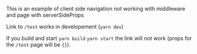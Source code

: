 This is an example of client side navigation not working with middleware and page with serverSideProps

Link to `/test` works in developement (`yarn dev`)

If you build and start `yarn build` `yarn start` the link will not work (props for the `/test` page will be `{}`).
